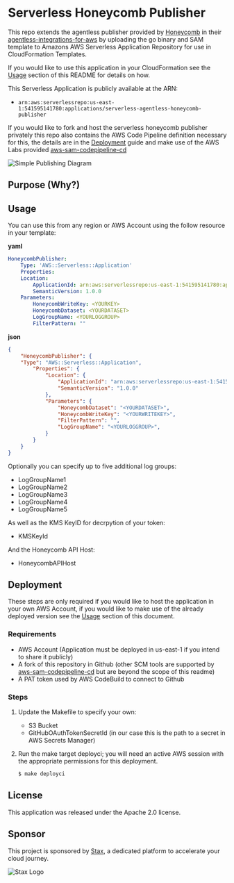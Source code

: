 # Serverless Honeycomb Publisher

This repo extends the agentless publisher provided by [Honeycomb](https://www.honeycomb.io/) in their [agentless-integrations-for-aws](https://github.com/honeycombio/agentless-integrations-for-aws) by uploading the go binary and SAM template to Amazons AWS Serverless Application Repository for use in CloudFormation Templates.

If you would like to use this application in your CloudFormation see the [Usage](#usage) section of this README for details on how.

This Serverless Application is publicly available at the ARN: 
* `arn:aws:serverlessrepo:us-east-1:541595141780:applications/serverless-agentless-honeycomb-publisher`

If you would like to fork and host the serverless honeycomb publisher privately this repo also contains the AWS Code Pipeline definition necessary for this, the details are in the [Deployment](#deployment) guide and make use of the AWS Labs provided [aws-sam-codepipeline-cd](https://github.com/awslabs/aws-sam-codepipeline-cd)

![Simple Publishing Diagram](https://github.com/stax-labs/serverless-honeycomb-publisher/raw/master/images/simple-publishing-diagram.png)

## Purpose (Why?)



## Usage

You can use this from any region or AWS Account using the follow resource in your template:

**yaml**
```yaml
HoneycombPublisher:
    Type: 'AWS::Serverless::Application'
    Properties:
    Location:
        ApplicationId: arn:aws:serverlessrepo:us-east-1:541595141780:applications/serverless-agentless-honeycomb-publisher
        SemanticVersion: 1.0.0
    Parameters:
        HoneycombWriteKey: <YOURKEY>
        HoneycombDataset: <YOURDATASET>
        LogGroupName: <YOURLOGGROUP>
        FilterPattern: ""
```

**json**
```json
{
    "HoneycombPublisher": {
    "Type": "AWS::Serverless::Application",
        "Properties": {
            "Location": {
                "ApplicationId": "arn:aws:serverlessrepo:us-east-1:541595141780:applications/serverless-agentless-honeycomb-publisher",
                "SemanticVersion": "1.0.0"
            },
            "Parameters": {
                "HoneycombDataset": "<YOURDATASET>",
                "HoneycombWriteKey": "<YOURWRITEKEY>",
                "FilterPattern": "",
                "LogGroupName": "<YOURLOGGROUP>",
            }
        }
    }
}
```

Optionally you can specify up to five additional log groups:
* LogGroupName1
* LogGroupName2
* LogGroupName3
* LogGroupName4
* LogGroupName5

As well as the KMS KeyID for decrpytion of your token:
* KMSKeyId

And the Honeycomb API Host:
* HoneycombAPIHost

## Deployment

These steps are only required if you would like to host the application in your own AWS Account, if you would like to make use of the already deployed version see the [Usage](#usage) section of this document.

### Requirements

* AWS Account (Application must be deployed in us-east-1 if you intend to share it publicly)
* A fork of this repository in Github (other SCM tools are supported by [aws-sam-codepipeline-cd](https://github.com/awslabs/aws-sam-codepipeline-cd) but are beyond the scope of this readme)
* A PAT token used by AWS CodeBuild to connect to Github

### Steps

1. Update the Makefile to specify your own:
    * S3 Bucket
    * GitHubOAuthTokenSecretId (in our case this is the path to a secret in AWS Secrets Manager)
1. Run the make target deployci; you will need an active AWS session with the appropriate permissions for this deployment.

    ```bash
    $ make deployci
    ```

## License

This application was released under the Apache 2.0 license.

## Sponsor

This project is sponsored by [Stax](https://stax.io), a dedicated platform to accelerate your cloud journey.

![Stax Logo](https://github.com/stax-labs/serverless-honeycomb-publisher/raw/master/images/stax-logo.png)